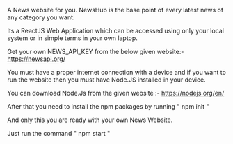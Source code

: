 
A News website for you.
NewsHub is the base point of every latest news of any category you want.

Its a ReactJS Web Application which can be accessed using only your local system  or in simple terms in your own laptop.

Get your own NEWS_API_KEY from the below given website:- https://newsapi.org/

You must have a proper internet connection with a device and if you want to run the website then you must have Node.JS installed in your device.

You can download Node.Js from the given website :- https://nodejs.org/en/

After that you need to install the npm packages by running " npm init "

And only this you are ready with your own News Website.

Just run the command " npm start "